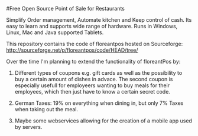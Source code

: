 #Free Open Source Point of Sale for Restaurants

Simplify Order management, Automate kitchen and Keep control of cash. Its easy to learn and supports wide range of hardware. Runs in Windows, Linux, Mac and Java supported Tablets.


This repository contains the code of floreantpos hosted on Sourceforge: http://sourceforge.net/p/floreantpos/code/HEAD/tree/

Over the time I'm planning to extend the functionality of floreantPos by:

1) Different types of coupons e.g. gift cards as well as the possibility to buy a certain amount of dishes in advace. The second coupon is especially usefull for employeers wanting to buy meals for their employees, which then just have to know a certain secret code.

2) German Taxes: 
	19% on everything when dining in, but only 7% Taxes when taking out the meal.

3) Maybe some webservices allowing for the creation of a mobile app used by servers.


